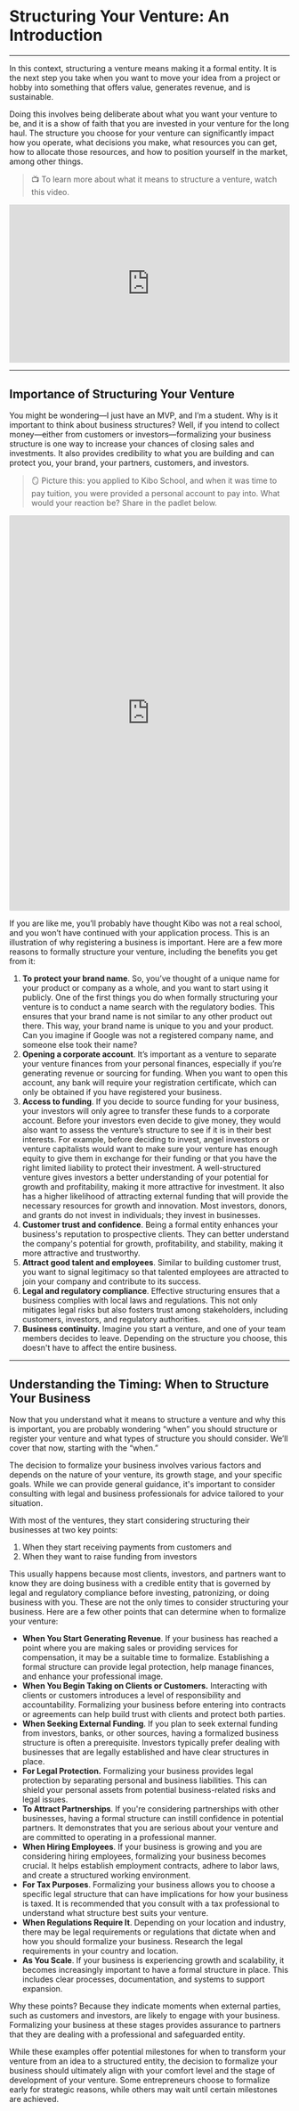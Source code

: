 # Structuring Your Venture: An Introduction

---

In this context, structuring a venture means making it a formal entity. It is the next step you take when you want to move your idea from a project or hobby into something that offers value, generates revenue, and is sustainable.

Doing this involves being deliberate about what you want your venture to be, and it is a show of faith that you are invested in your venture for the long haul. The structure you choose for your venture can significantly impact how you operate, what decisions you make, what resources you can get, how to allocate those resources, and how to position yourself in the market, among other things.

> 📺 To learn more about what it means to structure a venture, watch this video.

<div style="position: relative; padding-bottom: 56.25%; height: 0;"><iframe src="https://www.youtube.com/embed/1-xiSOvgNvw?si=8iG5RWi3Yn9FfgZ0" title="YouTube video player" frameborder="0" allow="accelerometer; autoplay; clipboard-write; encrypted-media; gyroscope; picture-in-picture" allowfullscreen style="position: absolute; top: 0; left: 0; width: 100%; height: 100%;"></iframe></div>

---

## Importance of Structuring Your Venture

You might be wondering—I just have an MVP, and I’m a student. Why is it important to think about business structures? Well, if you intend to collect money—either from customers or investors—formalizing your business structure is one way to increase your chances of closing sales and investments. It also provides credibility to what you are building and can protect you, your brand, your partners, customers, and investors.


>🪞 Picture this: you applied to Kibo School, and when it was time to pay tuition, you were provided a personal account to pay into. What would your reaction be? Share in the padlet below.

<div style="border:1px solid rgba(0,0,0,0.1);border-radius:2px;box-sizing:border-box;overflow:hidden;position:relative;width:100%;background:#F4F4F4"><iframe src="https://padlet.com/embed/ws0qxe1hxkd8c05s" frameborder="0" allow="camera;microphone;geolocation" style="width:100%;height:708px;display:block;padding:0;margin:0"></iframe></div>


If you are like me, you’ll probably have thought Kibo was not a real school, and you won’t have continued with your application process. This is an illustration of why registering a business is important. Here are a few more reasons to formally structure your venture, including the benefits you get from it:

1. **To protect your brand name**. So, you’ve thought of a unique name for your product or company as a whole, and you want to start using it publicly. One of the first things you do when formally structuring your venture is to conduct a name search with the regulatory bodies. This ensures that your brand name is not similar to any other product out there. This way, your brand name is unique to you and your product. Can you imagine if Google was not a registered company name, and someone else took their name?
2. **Opening a corporate account**. It’s important as a venture to separate your venture finances from your personal finances, especially if you’re generating revenue or sourcing for funding. When you want to open this account, any bank will require your registration certificate, which can only be obtained if you have registered your business.
3. **Access to funding**. If you decide to source funding for your business, your investors will only agree to transfer these funds to a corporate account. Before your investors even decide to give money, they would also want to assess the venture’s structure to see if it is in their best interests. For example, before deciding to invest, angel investors or venture capitalists would want to make sure your venture has enough equity to give them in exchange for their funding or that you have the right limited liability to protect their investment. A well-structured venture gives investors a better understanding of your potential for growth and profitability, making it more attractive for investment. It also has a higher likelihood of attracting external funding that will provide the necessary resources for growth and innovation. Most investors, donors, and grants do not invest in individuals; they invest in businesses.
4. **Customer trust and confidence**. Being a formal entity enhances your business's reputation to prospective clients. They can better understand the company's potential for growth, profitability, and stability, making it more attractive and trustworthy.
5. **Attract good talent and employees**. Similar to building customer trust, you want to signal legitimacy so that talented employees are attracted to join your company and contribute to its success.
6. **Legal and regulatory compliance**. Effective structuring ensures that a business complies with local laws and regulations. This not only mitigates legal risks but also fosters trust among stakeholders, including customers, investors, and regulatory authorities.
7. **Business continuity.** Imagine you start a venture, and one of your team members decides to leave. Depending on the structure you choose, this doesn't have to affect the entire business.

---

## Understanding the Timing: When to Structure Your Business

Now that you understand what it means to structure a venture and why this is important, you are probably wondering “when” you should structure or register your venture and what types of structure you should consider. We’ll cover that now, starting with the “when.”

The decision to formalize your business involves various factors and depends on the nature of your venture, its growth stage, and your specific goals. While we can provide general guidance, it's important to consider consulting with legal and business professionals for advice tailored to your situation.

With most of the ventures, they start considering structuring their businesses at two key points:

1. When they start receiving payments from customers and
2. When they want to raise funding from investors

This usually happens because most clients, investors, and partners want to know they are doing business with a credible entity that is governed by legal and regulatory compliance before investing, patronizing, or doing business with you. These are not the only times to consider structuring your business. Here are a few other points that can determine when to formalize your venture:

- **When You Start Generating Revenue**. If your business has reached a point where you are making sales or providing services for compensation, it may be a suitable time to formalize. Establishing a formal structure can provide legal protection, help manage finances, and enhance your professional image.
- **When You Begin Taking on Clients or Customers.** Interacting with clients or customers introduces a level of responsibility and accountability. Formalizing your business before entering into contracts or agreements can help build trust with clients and protect both parties.
- **When Seeking External Funding**. If you plan to seek external funding from investors, banks, or other sources, having a formalized business structure is often a prerequisite. Investors typically prefer dealing with businesses that are legally established and have clear structures in place.
- **For Legal Protection.** Formalizing your business provides legal protection by separating personal and business liabilities. This can shield your personal assets from potential business-related risks and legal issues.
- **To Attract Partnerships**. If you're considering partnerships with other businesses, having a formal structure can instill confidence in potential partners. It demonstrates that you are serious about your venture and are committed to operating in a professional manner.
- **When Hiring Employees**. If your business is growing and you are considering hiring employees, formalizing your business becomes crucial. It helps establish employment contracts, adhere to labor laws, and create a structured working environment.
- **For Tax Purposes**. Formalizing your business allows you to choose a specific legal structure that can have implications for how your business is taxed. It is recommended that you consult with a tax professional to understand what structure best suits your venture.
- **When Regulations Require It**. Depending on your location and industry, there may be legal requirements or regulations that dictate when and how you should formalize your business. Research the legal requirements in your country and location.
- **As You Scale**. If your business is experiencing growth and scalability, it becomes increasingly important to have a formal structure in place. This includes clear processes, documentation, and systems to support expansion.

Why these points? Because they indicate moments when external parties, such as customers and investors, are likely to engage with your business. Formalizing your business at these stages provides assurance to partners that they are dealing with a professional and safeguarded entity.

While these examples offer potential milestones for when to transform your venture from an idea to a structured entity, the decision to formalize your business should ultimately align with your comfort level and the stage of development of your venture. Some entrepreneurs choose to formalize early for strategic reasons, while others may wait until certain milestones are achieved.
